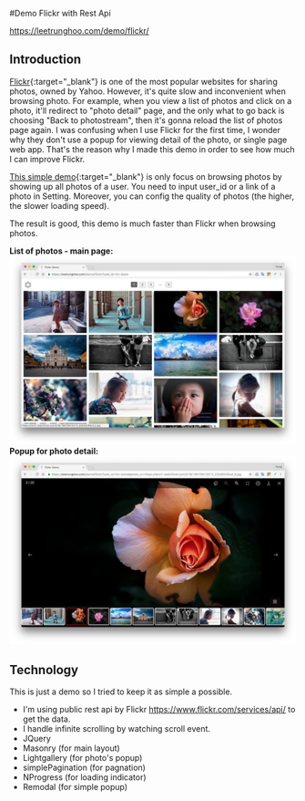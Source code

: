 #Demo Flickr with Rest Api

<https://leetrunghoo.com/demo/flickr/>

## Introduction

[Flickr](https://flickr.com){:target="_blank"} is one of the most popular websites for sharing photos, owned by Yahoo. However, it's quite slow and inconvenient when browsing photo. For example, when you view a list of photos and click on a photo, it'll redirect to "photo detail" page, and the only what to go back is choosing "Back to photostream", then it's gonna reload the list of photos page again. I was confusing when I use Flickr for the first time, I wonder why they don't use a popup for viewing detail of the photo, or single page web app. That's the reason why I made this demo in order to see how much I can improve Flickr.

[This simple demo](https://leetrunghoo.com/demo/flickr/){:target="_blank"} is only focus on browsing photos by showing up all photos of a user. You need to input user_id or a link of a photo in Setting. Moreover, you can config the quality of photos (the higher, the slower loading speed).

The result is good, this demo is much faster than Flickr when browsing photos.

__List of photos - main page:__
![list of photos](/assets/img/hero/flickr.jpg "list of photos")
<br/>
__Popup for photo detail:__
![view photo detail](/assets/img/posts/flickr2.jpg "view photo detail")

## Technology

This is just a demo so I tried to keep it as simple a possible.

- I'm using public rest api by Flickr <https://www.flickr.com/services/api/> to get the data.
- I handle infinite scrolling by watching scroll event.
- JQuery
- Masonry (for main layout)
- Lightgallery (for photo's popup)
- simplePagination (for pagnation)
- NProgress (for loading indicator)
- Remodal (for simple popup)
